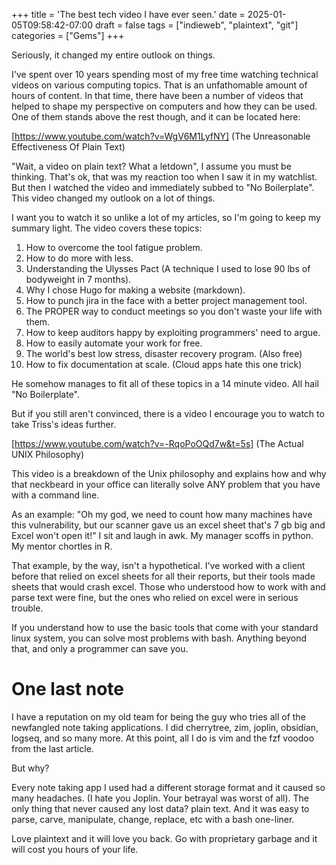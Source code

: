 +++
title = 'The best tech video I have ever seen.'
date = 2025-01-05T09:58:42-07:00
draft = false
tags = ["indieweb", "plaintext", "git"]
categories = ["Gems"]
+++

Seriously, it changed my entire outlook on things.

I've spent over 10 years spending most of my free time watching technical videos on various computing topics. That is an unfathomable amount of hours of content. In that time, there have been a number of videos that helped to shape my perspective on computers and how they can be used. One of them stands above the rest though, and it can be located here:

[https://www.youtube.com/watch?v=WgV6M1LyfNY] (The Unreasonable Effectiveness Of Plain Text)


"Wait, a video on plain text? What a letdown", I assume you must be thinking. That's ok, that was my reaction too when I saw it in my watchlist. But then I watched the video and immediately subbed to "No Boilerplate". This video changed my outlook on a lot of things. 

I want you to watch it so unlike a lot of my articles, so I'm going to keep my summary light. The video covers these topics:

1. How to overcome the tool fatigue problem.
2. How to do more with less.
3. Understanding the Ulysses Pact (A technique I used to lose 90 lbs of bodyweight in 7 months).
4. Why I chose Hugo for making a website (markdown).
5. How to punch jira in the face with a better project management tool.
6. The PROPER way to conduct meetings so you don't waste your life with them.
7. How to keep auditors happy by exploiting programmers' need to argue.
8. How to easily automate your work for free.
9. The world's best low stress, disaster recovery program. (Also free)
10. How to fix documentation at scale. (Cloud apps hate this one trick)

He somehow manages to fit all of these topics in a 14 minute video. All hail "No Boilerplate". 

But if you still aren't convinced, there is a video I encourage you to watch to take Triss's ideas further.

[https://www.youtube.com/watch?v=-RqoPoOQd7w&t=5s] (The Actual UNIX Philosophy)

This video is a breakdown of the Unix philosophy and explains how and why that neckbeard in your office can literally solve ANY problem that you have with a command line. 

As an example: "Oh my god, we need to count how many machines have this vulnerability, but our scanner gave us an excel sheet that's 7 gb big and Excel won't open it!" I sit and laugh in awk. My manager scoffs in python. My mentor chortles in R.

That example, by the way, isn't a hypothetical. I've worked with a client before that relied on excel sheets for all their reports, but their tools made sheets that would crash excel. Those who understood how to work with and parse text were fine, but the ones who relied on excel were in serious trouble.

If you understand how to use the basic tools that come with your standard linux system, you can solve most problems with bash. Anything beyond that, and only a programmer can save you. 

# One last note

I have a reputation on my old team for being the guy who tries all of the newfangled note taking applications. I did cherrytree, zim, joplin, obsidian, logseq, and so many more. At this point, all I do is vim and the fzf voodoo from the last article.

But why?

Every note taking app I used had a different storage format and it caused so many headaches. (I hate you Joplin. Your betrayal was worst of all). The only thing that never caused any lost data? plain text. And it was easy to parse, carve, manipulate, change, replace, etc with a bash one-liner.

Love plaintext and it will love you back. Go with proprietary garbage and it will cost you hours of your life.
